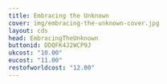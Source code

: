 ```yaml
---
title: Embracing the Unknown
cover: img/embracing-the-unknown-cover.jpg
layout: cds
head: EmbracingTheUnknown
buttonid: DDQFK4J2WCP9J
ukcost: "10.00"
eucost: "11.00"
restofworldcost: "12.00"
---
```



